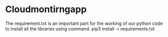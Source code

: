 # Cloudmontirngapp
The requirement.txt is an important part for the working of our 
python code to install all the libraries using command.
pip3 install -r requirements.txt
